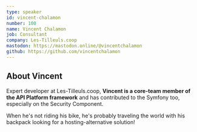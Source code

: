 ```yaml
---
type: speaker
id: vincent-chalamon
number: 100
name: Vincent Chalamon
job: Consultant
company: Les-Tilleuls.coop
mastodon: https://mastodon.online/@vincentchalamon
github: https://github.com/vincentchalamon
---
```


## About Vincent

Expert developer at Les-Tilleuls.coop, **Vincent is a core-team member of the API Platform framework** and has contributed to the Symfony too, especially on the Security Component.

When he's not riding his bike, he's probably traveling the world with his backpack looking for a hosting-alternative solution!